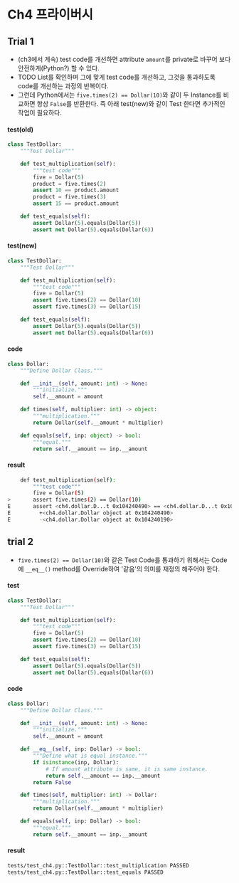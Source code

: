 # Ch4 프라이버시

## Trial 1

- (ch3에서 계속) test code를 개선하면 attribute `amount`를 private로 바꾸어 보다 안전하게(Python?) 할 수 있다.
- TODO List를 확인하며 그에 맞게 test code를 개선하고, 그것을 통과하도록 code를 개선하는 과정의 반복이다.
- 그런데 Python에서는 `five.times(2) == Dollar(10)`와 같이 두 Instance를 비교하면 항상 `False`를 반환한다. 즉 아래 test(new)와 같이 Test 한다면 추가적인 작업이 필요하다.

#### test(old)

```python
class TestDollar:
    """Test Dollar"""

    def test_multiplication(self):
        """test code"""
        five = Dollar(5)
        product = five.times(2)
        assert 10 == product.amount
        product = five.times(3)
        assert 15 == product.amount

    def test_equals(self):
        assert Dollar(5).equals(Dollar(5))
        assert not Dollar(5).equals(Dollar(6))
```

#### test(new)

```python
class TestDollar:
    """Test Dollar"""

    def test_multiplication(self):
        """test code"""
        five = Dollar(5)
        assert five.times(2) == Dollar(10)
        assert five.times(3) == Dollar(15)

    def test_equals(self):
        assert Dollar(5).equals(Dollar(5))
        assert not Dollar(5).equals(Dollar(6))
```

#### code

```python
class Dollar:
    """Define Dollar Class."""

    def __init__(self, amount: int) -> None:
        """initialize."""
        self.__amount = amount

    def times(self, multiplier: int) -> object:
        """multiplication."""
        return Dollar(self.__amount * multiplier)

    def equals(self, inp: object) -> bool:
        """equal."""
        return self.__amount == inp.__amount
```

#### result

```bash
    def test_multiplication(self):
        """test code"""
        five = Dollar(5)
>       assert five.times(2) == Dollar(10)
E       assert <ch4.dollar.D...t 0x104240490> == <ch4.dollar.D...t 0x104240190>
E         +<ch4.dollar.Dollar object at 0x104240490>
E         -<ch4.dollar.Dollar object at 0x104240190>
```

## trial 2

- `five.times(2) == Dollar(10)`와 같은 Test Code를 통과하기 위해서는 Code에 `__eq__()` method를 Override하여 '같음'의 의미를 재정의 해주어야 한다.

#### test

```python
class TestDollar:
    """Test Dollar"""

    def test_multiplication(self):
        """test code"""
        five = Dollar(5)
        assert five.times(2) == Dollar(10)
        assert five.times(3) == Dollar(15)

    def test_equals(self):
        assert Dollar(5).equals(Dollar(5))
        assert not Dollar(5).equals(Dollar(6))
```

#### code

```python
class Dollar:
    """Define Dollar Class."""

    def __init__(self, amount: int) -> None:
        """initialize."""
        self.__amount = amount

    def __eq__(self, inp: Dollar) -> bool:
        """Define what is equal instance."""
        if isinstance(inp, Dollar):
            # If amount attribute is same, it is same instance.
            return self.__amount == inp.__amount
        return False

    def times(self, multiplier: int) -> Dollar:
        """multiplication."""
        return Dollar(self.__amount * multiplier)

    def equals(self, inp: Dollar) -> bool:
        """equal."""
        return self.__amount == inp.__amount

```

#### result

```bash
tests/test_ch4.py::TestDollar::test_multiplication PASSED
tests/test_ch4.py::TestDollar::test_equals PASSED
```
